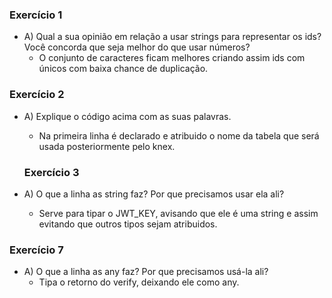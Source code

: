### Exercício 1

- A) Qual a sua opinião em relação a usar strings para representar os ids? Você concorda que seja melhor do que usar números?
  - O conjunto de caracteres ficam melhores criando assim ids com únicos com baixa chance de duplicação.

### Exercício 2

- A) Explique o código acima com as suas palavras.

  - Na primeira linha é declarado e atribuido o nome da tabela que será usada posteriormente pelo knex.

  ### Exercício 3

- A) O que a linha as string faz? Por que precisamos usar ela ali?

  - Serve para tipar o JWT_KEY, avisando que ele é uma string e assim evitando que outros tipos sejam atribuidos.

### Exercício 7

- A) O que a linha as any faz? Por que precisamos usá-la ali?
  - Tipa o retorno do verify, deixando ele como any.
